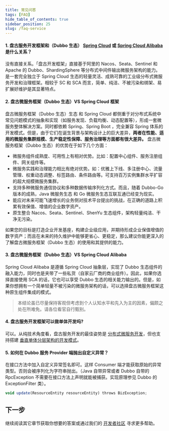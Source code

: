 ```yaml
---
title: 常见问答
tags: [FAQ]
hide_table_of_contents: true
sidebar_position: 25
slug: /faq-service
---
```

<head>
  <title>常见问答 | 盘古 Admin</title>
</head>

#### 1. 盘古服务开发框架和（Dubbo 生态） [Spring Cloud](https://spring.io/projects/spring-cloud) 或 [Spring Cloud Alibaba](https://spring.io/projects/spring-cloud-alibaba) 是什么关系？ 

没有直接关系。「盘古开发框架」直接基于阿里的 Nacos、Seata、Sentinel 和 Apache 的 Dubbo、ShardingSphere 等分布式中间件输出微服务架构的能力。是一套完全独立于 Spring Cloud 生态的轻量灵活、成熟可靠的工业级分布式微服务开发和治理框架。相较于 SC 和 SCA 而言，简单、纯洁、不被污染和绑架、易扩展好维护是其显著特点。

#### 2. 盘古微服务框架（Dubbo 生态）VS Spring Cloud 框架

盘古微服务框架（Dubbo 生态）生态 和 Spring Cloud 都侧重于对分布式系统中常见问题模式的抽象和实现（如服务发现、负载均衡、动态配置等），形成一套微服务整体解决方案。同时都依赖 Spring、Spring Boot ，完全兼容 Spring 体系的开发模式。但是，由于它们在诞生背景与架构设计上的巨大差异，**两者在性能、适用的微服务集群规模、生产稳定性保障、服务治理等方面都有很大差异。** 盘古微服务框架（Dubbo 生态）的优势在于如下几个方面：

  - 微服务组件成熟度、可用性上有相对优势。比如：配置中心组件、服务注册组件、网关组件等。
  - 微服务实践和治理能力相比有绝对优势。如：优雅上下线、多注册中心、流量管理、权重动态调整、标签路由、条件路由等。可支持百万实例集群水平扩容的超大规模微服务集群。
  - 支持多种微服务通信协议和多种数据传输序列化方式。而且，随着 Dubbo-Go 版本的成熟，Java 微服务生态 和 Go 微服务生态互联互通已经变为现实。
  - 能应对未来可能飞速增长的业务侧对技术平台提出的挑战，在正确的道路上积累有效保值、增值的企业数字资产。
  - 原生整合 Nacos、Seata、Sentinel、ShenYu 生态组件，架构轻量纯洁、干净无污染。

如果您的目标是打造企业开发基座，构建企业级应用，并期待形成企业保值增值的数字资产；而且在未来的持久维护中能够更省心、更稳定，那么建议你能更深入的了解盘古微服务框架（Dubbo 生态）的使用和其提供的能力。

#### 3. 盘古微服务框架（Dubbo 生态）VS Spring Cloud Alibaba
Spring Cloud Alibaba 是遵循 Spring Cloud 抽象层，实现了 Dubbo 生态组件的融入能力，同时也是夹带了一些私货（自家云厂商的商业组件）。因此，如果你选择直接使用 SCA 的话，它也可以享受 Dubbo 生态的相关能力输出的。但是，如果你想拥有一个简单轻量不被污染的微服务架构的话，可以选择盘古微服务框架这种原生组件集成的模式。

> 本结论虽已尽量保持客观但考虑到个人认知水平和先入为主的因素，偏颇之处在所难免。请各位看官自行甄别。

#### 4. 盘古服务开发框架可以做单体开发吗?

可以。从纯技术角度看，盘古服务开发的最佳姿势是 [分布式微服务开发](/docs/quick-start/how-to-make-microservice-architecture-app)，但也支持搭建 [垂直单体分层架构的开发模式](/docs/quick-start/how-to-make-monomer-architecture-app)。

#### 5. 如何在 Dubbo 服务 Provider 端抛出自定义异常？

在接口方法中加入自定义异常签名即可。这样 Consumer 端才能获取原始的异常类型。否则会被序列化为字符串抛出。（Java 自带异常或者 Dubbo 自带的 RpcException 不需要在接口方法上声明就能被捕获。实现原理参见 Dubbo 的 ExceptionFilter 类）。

```jsx
void update(ResourceEntity resourceEntity) throws BizException;
```

## 下一步

继续阅读其它章节获取你想要的答案或通过我们的 [开发者社区](/community) 寻求更多帮助。